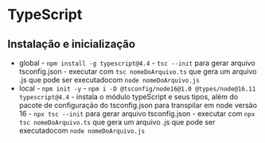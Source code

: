 # TypeScript

## Instalação e inicialização
- global
        - `npm install -g typescript@4.4`
        - `tsc --init` para gerar arquivo tsconfig.json
        - executar com `tsc nomeDoArquivo.ts` que gera um arquivo .js que pode ser executadocom `node nomeDoArquivo.js`
- local
        - `npm init -y` 
        - `npm i -D @tsconfig/node16@1.0 @types/node@16.11 typescript@4.4` 
                - instala o módulo typeScript e seus tipos, além do pacote de configuração do tsconfig.json para transpilar em node versão 16
        - `npx tsc --init` para gerar arquivo tsconfig.json
        - executar com `npx tsc nomeDoArquivo.ts` que gera um arquivo .js que pode ser executadocom `node nomeDoArquivo.js`

